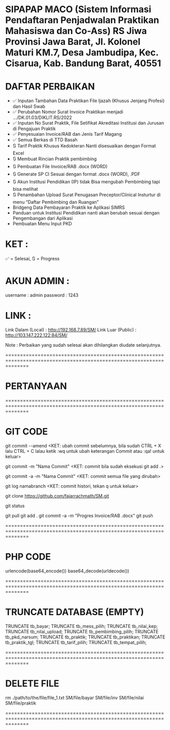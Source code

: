 SIPAPAP MACO (Sistem Informasi Pendaftaran Penjadwalan Praktikan Mahasiswa dan Co-Ass)
RS Jiwa Provinsi Jawa Barat, Jl. Kolonel Maturi KM.7, Desa Jambudipa, Kec. Cisarua, Kab. Bandung Barat, 40551
===================================================================================================================

# DAFTAR PERBAIKAN

- ✅ Inputan Tambahan Data Praktikan File Ijazah (Khusus Jenjang Profesi) dan Hasil Swab
- ✅ Perubahan Nomor Surat Invoice Praktikan menjadi .../DK.01.03/DIKLIT.RS/2022
- ✅ Inputan No Surat Praktik, File Setifikat Akreditasi Institusi dan Jurusan di Pengajuan Praktik
- ✅ Penyesuaian Invoice/RAB dan Jenis Tarif Magang
- ✅ Semua Berkas di TTD Basah
- 🔃 Tarif Praktik Khusus Kedokteran Nanti disesuaikan dengan Format Excel
- 🔃 Membuat Rincian Praktik pembimbing
- 🔃 Pembuatan File Invoice/RAB .docx (WORD)
- 🔃 Generate SP CI Sesuai dengan format .docx (WORD), .PDF
- 🔃 Akun Institusi Pendidikan (IP) tidak Bisa mengubah Pembimbing tapi bisa melihat
- 🔃 Penambahan Upload Surat Penugasan Preceptor/Clinical Insturtur di menu “Daftar Pembimbing dan Ruangan”
- Bridgeng Data Pembayaran Praktik ke Aplikasi SIMRS
- Panduan untuk Institusi Pendidikan nanti akan berubah sesuai dengan Pengembangan dari Aplikasi
- Pembuatan Menu Input PKD

# KET :

✅ = Selesai, 🔃 = Progress

# AKUN ADMIN :

username : admin
password : 1243

# LINK :

Link Dalam (Local) : http://192.168.7.89/SM/
Link Luar (Public) : http://103.147.222.122:84/SM/

Note :
Perbaikan yang sudah selesai akan dihilangkan diudate selanjutnya.

====================================================================================================================

# PERTANYAAN

====================================================================================================================

# GIT CODE

git commit --amend
<KET: ubah commit sebelumnya, bila sudah CTRL + X lalu CTRL + C lalau ketik :wq
untuk ubah keterangan Commit atau :qa! untuk keluar>

git commit -m "Nama Commit"
<KET: commit bila sudah eksekusi git add .>

git commit -a -m "Nama Commit"
<KET: commit semua file yang dirubah>

git log namabranch
<KET: commit histori, tekan q untuk keluar>

git clone https://github.com/fajarrachmath/SM.git

git status

git pull
git add .
git commit -a -m "Progres Invoice/RAB .docx"
git push

====================================================================================================================

# PHP CODE

urlencode(base64_encode())
base64_decode(urldecode())

====================================================================================================================

# TRUNCATE DATABASE (EMPTY)

TRUNCATE tb_bayar;
TRUNCATE tb_mess_pilih;
TRUNCATE tb_nilai_kep;
TRUNCATE tb_nilai_upload;
TRUNCATE tb_pembimbing_pilih;
TRUNCATE tb_pkd_narsum;
TRUNCATE tb_praktik;
TRUNCATE tb_praktikan;
TRUNCATE tb_praktik_tgl;
TRUNCATE tb_tarif_pilih;
TRUNCATE tb_tempat_pilih;

====================================================================================================================

# DELETE FILE

rm ./path/to/the/file/file_1.txt SM/file/bayar
SM/file/inv
SM/file/nilai
SM/file/praktik

====================================================================================================================

